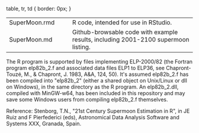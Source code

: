 table, tr, td {
  border: 0px;
}
<table>
<tr><td>SuperMoon.rmd</td><td> </td><td>R code, intended for use in RStudio.</td></tr>
<tr><td>SuperMoon.md</td><td> </td><td>Github-browsable code with example results, including 2001-2100 supermoon listing.</td></tr>
</table>

The R program is supported by files implementing ELP-2000/82 (the Fortran program elp82b_2.f and associated data files ELP1 to ELP36, see Chapront-Touzé, M., & Chapront, J. 1983, A&A, 124, 50). It's assumed elp82b_2.f has been compiled into "elp82b_2" (either a shared object on Unix/Linux or dll on Windows), in the same directory as the R program. An elp82b_2.dll, compiled with MinGW-w64, has been included in this repository and may save some Windows users from compiling elp82b_2.f themselves.

Reference: Stenborg, T.N., "21st Century Supermoon Estimation in R", in JE Ruiz and F Pierfederici (eds), Astronomical Data Analysis Software and Systems XXX, Granada, Spain.
